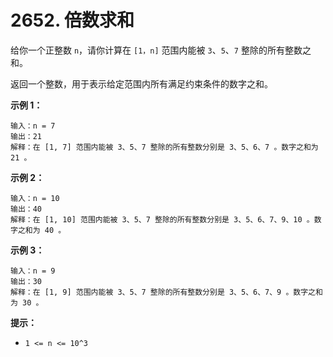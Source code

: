 # 2652. 倍数求和

给你一个正整数 `n`，请你计算在 `[1，n]` 范围内能被 `3`、`5`、`7` 整除的所有整数之和。

返回一个整数，用于表示给定范围内所有满足约束条件的数字之和。

**示例 1：**

```()
输入：n = 7
输出：21
解释：在 [1, 7] 范围内能被 3、5、7 整除的所有整数分别是 3、5、6、7 。数字之和为 21 。
```

**示例 2：**

```()
输入：n = 10
输出：40
解释：在 [1, 10] 范围内能被 3、5、7 整除的所有整数分别是 3、5、6、7、9、10 。数字之和为 40 。
```

**示例 3：**

```()
输入：n = 9
输出：30
解释：在 [1, 9] 范围内能被 3、5、7 整除的所有整数分别是 3、5、6、7、9 。数字之和为 30 。
```

**提示：**

- `1 <= n <= 10^3`
